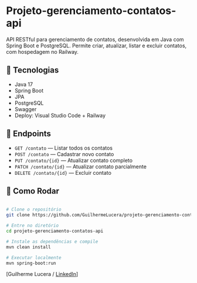 # Projeto-gerenciamento-contatos-api
API RESTful para gerenciamento de contatos, desenvolvida em Java com Spring Boot e PostgreSQL.  Permite criar, atualizar, listar e excluir contatos, com hospedagem no Railway.

## 🔧 Tecnologias

- Java 17
- Spring Boot
- JPA
- PostgreSQL
- Swagger
- Deploy: Visual Studio Code + Railway

## 📌 Endpoints

- `GET /contato` — Listar todos os contatos
- `POST /contato` — Cadastrar novo contato
- `PUT /contato/{id}` — Atualizar contato completo
- `PATCH /contato/{id}` — Atualizar contato parcialmente
- `DELETE /contato/{id}` — Excluir contato

## 📍 Como Rodar

```bash

# Clone o repositório
git clone https://github.com/GuilhermeLucera/projeto-gerenciamento-contatos-api

# Entre no diretório
cd projeto-gerenciamento-contatos-api

# Instale as dependências e compile
mvn clean install

# Executar localmente
mvn spring-boot:run

```
[Guilherme Lucera / [LinkedIn](https://www.linkedin.com/in/guilherme-lucera-49997b213/)]
